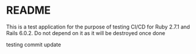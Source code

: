 # README

This is a test application for the purpose of testing CI/CD for Ruby 2.7.1 and
Rails 6.0.2. Do not depend on it as it will be destroyed once done

testing commit update
